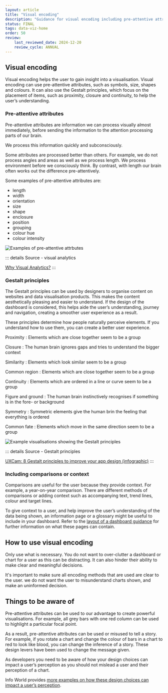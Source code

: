```yaml
---
layout: article
title: "Visual encoding"
description: "Guidance for visual encoding including pre-attentive attributes and Gestalt principles"
status: FINAL
tags: data-viz-home
order: 50
review:
    last_reviewed_date: 2024-12-20
    review_cycle: ANNUAL
---
```

## Visual encoding  
  
Visual encoding helps the user to gain insight into a visualisation. Visual encoding can use pre-attentive attributes, such as symbols, size, shapes and colours. It can also use the Gestalt principles, which focus on the placement of items, such as proximity, closure and continuity, to help the user’s understanding.  

### Pre-attentive attributes  
  
Pre-attentive attributes are information we can process visually almost immediately, before sending the information to the attention processing parts of our brain.  
  
We process this information quickly and subconsciously.  
  
Some attributes are processed better than others. For example, we do not process angles and areas as well as we process length. We process environment before we consciously think. By contrast, with length our brain often works out the difference pre-attentively.  
  
Some examples of pre-attentive attributes are:

- length
- width
- orientation
- size
- shape
- enclosure
- position
- grouping
- colour hue
- colour intensity  
  
![Examples of pre-attentive attrbutes](../images/pre-atten.png)  
  
::: details Source - visual analytics

[Why Visual Analytics?][encode 1]
:::  

### Gestalt principles  

The Gestalt principles can be used by designers to organise content on websites and data visualisation products. This makes the content aesthetically pleasing and easier to understand. If the design of the dashboard is considered, this helps aide the user’s understanding, journey and navigation, creating a smoother user experience as a result.   
  
These principles determine how people naturally perceive elements. If you understand how to use them, you can create a better user experience.  

Proximity
: Elements which are close together seem to be a group

Closure
: The human brain ignores gaps and tries to understand the bigger context

Similarity
: Elements which look similar seem to be a group

Common region
: Elements which are close together seem to be a group

Continuity
: Elements which are ordered in a line or curve seem to be a group

Figure and ground
: The human brain instinctively recognises if something is in the fore- or background

Symmetry
: Symmetric elements give the human brin the feeling that everything is ordered

Common fate
: Elements which move in the same direction seem to be a group  
  
![Example visualisations showing the Gestalt principles](../images/gestalt.png)  
  
::: details Source - Gestalt principles

[UXCam: 8 Gestalt principles to improve your app design (infographic)][encode 3]
:::  

### Including comparisons or context  
  
Comparisons are useful for the user because they provide context. For example, a year-on-year comparison. There are different methods of comparisons or adding context such as accompanying text, trend lines, colour and target lines.  
  
To give context to a user, and help improve the user’s understanding of the data being shown, an information page or a glossary might be useful to include in your dashboard. Refer to the [layout of a dashboard guidance](../../dashboard-layout/info-pages/) for further information on what these pages can contain.  

## How to use visual encoding  
  
Only use what is necessary. You do not want to over-clutter a dashboard or chart for a user as this can be distracting. It can also hinder their ability to make clear and meaningful decisions.  
  
It's important to make sure all encoding methods that are used are clear to the user. we do not want the user to misunderstand charts shown, and make an uninformed decision.  

## Things to be aware of  
  
Pre-attentive attributes can be used to our advantage to create powerful visualisations. For example, all grey bars with one red column can be used to highlight a particular focal point.  
  
As a result, pre-attentive attributes can be used or misused to tell a story. For example, if you rotate a chart and change the colour of bars in a chart to red to look like blood, you can change the inference of a story. These design levers have been used to change the message given.  
  
As developers you need to be aware of how your design choices can impact a user’s perception as you should not mislead a user and their perception of a chart.  

Info World provides [more examples on how these design choices can impact a user’s perception][encode 4].  

[encode 1]: https://help.tableau.com/current/blueprint/en-us/bp_why_visual_analytics.htm
[encode 2]: https://www.infoworld.com/article/3088166/why-how-to-lie-with-statistics-did-us-a-disservice.html
[encode 3]: https://uxcam.com/blog/8-gestalt-principles-design-infographic/
[encode 4]: https://www.infoworld.com/article/2246011/why-how-to-lie-with-statistics-did-us-a-disservice.html